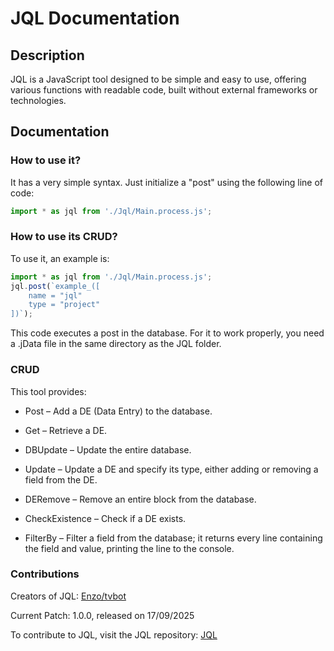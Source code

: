 # JQL Documentation

## Description

JQL is a JavaScript tool designed to be simple and easy to use, offering various functions with readable code, built without external frameworks or technologies.

## Documentation

### How to use it?

It has a very simple syntax. Just initialize a "post" using the following line of code:
```javascript
import * as jql from './Jql/Main.process.js';
```
### How to use its CRUD?

To use it, an example is:
```javascript
import * as jql from './Jql/Main.process.js';
jql.post(`example_([
    name = "jql"
    type = "project"
])`);
```
This code executes a post in the database. For it to work properly, you need a .jData file in the same directory as the JQL folder.

### CRUD

This tool provides:

- Post – Add a DE (Data Entry) to the database.

- Get – Retrieve a DE.

- DBUpdate – Update the entire database.

- Update – Update a DE and specify its type, either adding or removing a field from the DE.

- DERemove – Remove an entire block from the database.

- CheckExistence – Check if a DE exists.

- FilterBy – Filter a field from the database; it returns every line containing the field and value, printing the line to the console.


### Contributions

Creators of JQL: [Enzo/tvbot](https://github.com/tvbot1234)

Current Patch: 1.0.0, released on 17/09/2025

To contribute to JQL, visit the JQL repository: [JQL](https://github.com/tvbot1234/Jql-Javascript-Query-Language-/blob/main/README.md?plain=1)

